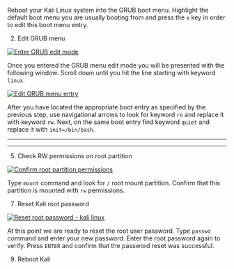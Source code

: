 Reboot your Kali Linux system into the GRUB boot menu. Highlight the default boot menu you are usually booting from and press the `e` key in order to edit this boot menu entry.

2.  Edit GRUB menu

[![Enter GRUB edit mode](https://linuxconfig.org/images/02-how-to-reset-root-password-kali-linux.png)](https://linuxconfig.org/images/02-how-to-reset-root-password-kali-linux.png "Enter GRUB edit mode")

Once you entered the GRUB menu edit mode you will be presented with the following window. Scroll down until you hit the line starting with keyword `linux`.

[![Edit GRUB menu entry](https://linuxconfig.org/images/03-how-to-reset-root-password-kali-linux.png)](https://linuxconfig.org/images/03-how-to-reset-root-password-kali-linux.png "Edit GRUB menu entry")

After you have located the appropriate boot entry as specified by the previous step, use navigational arrows to look for keyword `ro` and replace it with keyword `rw`. Next, on the same boot entry find keyword `quiet` and replace it with `init=/bin/bash`.

---

---

5.  Check RW permissions on root partition

[![Confirm root partition permissions](https://linuxconfig.org/images/04-how-to-reset-root-password-kali-linux.png)](https://linuxconfig.org/images/04-how-to-reset-root-password-kali-linux.png "Confirm root partition permissions")

Type `mount` command and look for `/` root mount partition. Confirm that this partition is mounted with `rw` permissions.

7.  Reset Kali root password

[![Reset root password - kali linux](https://linuxconfig.org/images/05-how-to-reset-root-password-kali-linux.png)](https://linuxconfig.org/images/05-how-to-reset-root-password-kali-linux.png "Reset root password - kali linux")

At this point we are ready to reset the root user password. Type `passwd` command and enter your new password. Enter the root password again to verify. Press `ENTER` and confirm that the password reset was successful.

9.  Reboot Kali